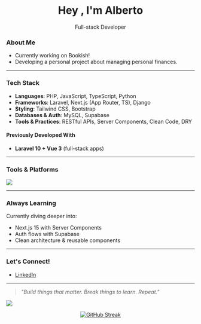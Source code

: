 <h1 align="center">Hey , I'm Alberto</h1>
<p align="center">
  Full-stack Developer 
</p>
<!--| 🎓 Computer Science Engineering Student--> 


### About Me

<!--- Currently studying **Computer Science Engineering**--> 
- Currently working on Bookish!
- Developing a personal project about managing personal finances.

---

### Tech Stack

- **Languages**: PHP, JavaScript, TypeScript, Python
- **Frameworks**: Laravel, Next.js (App Router, TS), Django
- **Styling**: Tailwind CSS, Bootstrap
- **Databases & Auth**: MySQL, Supabase
- **Tools & Practices**: RESTful APIs, Server Components, Clean Code, DRY

#### Previously Developed With
- **Laravel 10 + Vue 3** (full-stack apps)

---

###  Tools & Platforms

<p>
  <img src="https://skillicons.dev/icons?i=php,laravel,nextjs,ts,js,vue,py,tailwind,bootstrap,mysql,supabase,vscode,git" />
</p>

---

### Always Learning 

Currently diving deeper into:
- Next.js 15 with Server Components
- Auth flows with Supabase
- Clean architecture & reusable components

---

### Let's Connect!

- [LinkedIn](https://www.linkedin.com/in/alberto-pascual-pina-92a2ba286/)

---

> *"Build things that matter. Break things to learn. Repeat."* 



![](http://github-profile-summary-cards.vercel.app/api/cards/profile-details?username=albertopp44&theme=aura_dark)
<p align="center">
<a href="https://git.io/streak-stats"><img src="https://github-readme-streak-stats-eight.vercel.app/?user=albertopp44&theme=" alt="GitHub Streak" /></a>
<!--   <img src="https://github-readme-stats.vercel.app/api?username=albertopp44&show_icons=true&theme=radical" alt="Alberto's GitHub Stats" /> -->
</p>
